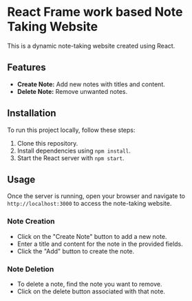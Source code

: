 # React Frame work based Note Taking Website

This is a dynamic note-taking website created using React.

## Features

- **Create Note:** Add new notes with titles and content.
- **Delete Note:** Remove unwanted notes.

## Installation

To run this project locally, follow these steps:

1. Clone this repository.
2. Install dependencies using `npm install`.
3. Start the React server with `npm start`.

## Usage

Once the server is running, open your browser and navigate to `http://localhost:3000` to access the note-taking website.

### Note Creation

- Click on the "Create Note" button to add a new note.
- Enter a title and content for the note in the provided fields.
- Click the "Add" button to create the note.

### Note Deletion

- To delete a note, find the note you want to remove.
- Click on the delete button associated with that note.

